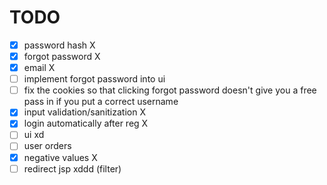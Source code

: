 # TODO

- [X] password hash X
- [X] forgot password X
- [X] email X
- [ ] implement forgot password into ui
- [ ] fix the cookies so that clicking forgot password doesn't give you a free pass in if you put a correct username
- [X] input validation/sanitization X
- [X] login automatically after reg X
- [ ] ui xd
- [ ] user orders
- [X] negative values X
- [ ] redirect jsp xddd (filter)
